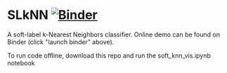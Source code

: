 # SLkNN [![Binder](https://mybinder.org/badge_logo.svg)](https://mybinder.org/v2/gh/ilia10000/SLkNN/master?filepath=%2Fsoft-knn%2Fsoft_knn_vis.ipynb)
A soft-label k-Nearest Neighbors classifier.
Online demo can be found on Binder (click "launch binder" above).

To run code offline, download this repo and run the soft_knn_vis.ipynb notebook

